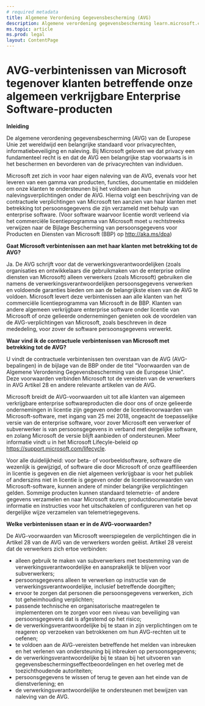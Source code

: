 ```yaml
---
# required metadata
title: Algemene Verordening Gegevensbescherming (AVG)
description: Algemene verordening gegevensbescherming learn.microsoft.com.
ms.topic: article
ms.prod: legal
layout: ContentPage
---
```


# <a name="microsofts-gdpr-commitments-to-customers-of-our-generally-available-enterprise-software-products"></a>AVG-verbintenissen van Microsoft tegenover klanten betreffende onze algemeen verkrijgbare Enterprise Software-producten

**Inleiding**

De algemene verordening gegevensbescherming (AVG) van de Europese Unie zet wereldwijd een belangrijke standaard voor privacyrechten, informatiebeveiliging en naleving. Bij Microsoft geloven we dat privacy een fundamenteel recht is en dat de AVG een belangrijke stap voorwaarts is in het beschermen en bevorderen van de privacyrechten van individuen.     

Microsoft zet zich in voor haar eigen naleving van de AVG, evenals voor het leveren van een gamma van producten, functies, documentatie en middelen om onze klanten te ondersteunen bij het voldoen aan hun nalevingsverplichtingen onder de AVG. Hierna volgt een beschrijving van de contractuele verplichtingen van Microsoft ten aanzien van haar klanten met betrekking tot persoonsgegevens die zijn verzameld met behulp van enterprise software. (Voor software waarvoor licentie wordt verleend via het commerciële licentieprogramma van Microsoft moet u rechtstreeks verwijzen naar de Bijlage Bescherming van persoonsgegevens voor Producten en Diensten van Microsoft (BBP) op http://aka.ms/dpa)

**Gaat Microsoft verbintenissen aan met haar klanten met betrekking tot de AVG?**

Ja. De AVG schrijft voor dat de verwerkingsverantwoordelijken (zoals organisaties en ontwikkelaars die gebruikmaken van de enterprise online diensten van Microsoft) alleen verwerkers (zoals Microsoft) gebruiken die namens de verwerkingsverantwoordelijken persoonsgegevens verwerken en voldoende garanties bieden om aan de belangrijkste eisen van de AVG te voldoen. Microsoft levert deze verbintenissen aan alle klanten van het commerciële licentieprogramma van Microsoft in de BBP. Klanten van andere algemeen verkrijgbare enterprise software onder licentie van Microsoft of onze gelieerde ondernemingen genieten ook de voordelen van de AVG-verplichtingen van Microsoft, zoals beschreven in deze mededeling, voor zover de software persoonsgegevens verwerkt.

**Waar vind ik de contractuele verbintenissen van Microsoft met betrekking tot de AVG?**

U vindt de contractuele verbintenissen ten overstaan van de AVG (AVG-bepalingen) in de bijlage van de BBP onder de titel "Voorwaarden van de Algemene Verordening Gegevensbescherming van de Europese Unie". Deze voorwaarden verbinden Microsoft tot de vereisten van de verwerkers in AVG Artikel 28 en andere relevante artikelen van de AVG. 

Microsoft breidt de AVG-voorwaarden uit tot alle klanten van algemeen verkrijgbare enterprise softwareproducten die door ons of onze gelieerde ondernemingen in licentie zijn gegeven onder de licentievoorwaarden van Microsoft-software, met ingang van 25 mei 2018, ongeacht de toepasselijke versie van de enterprise software, voor zover Microsoft een verwerker of subverwerker is van persoonsgegevens in verband met dergelijke software, en zolang Microsoft de versie blijft aanbieden of ondersteunen. Meer informatie vindt u in het Microsoft Lifecyle-beleid op https://support.microsoft.com/lifecycle.

Voor alle duidelijkheid: voor beta- of voorbeeldsoftware, software die wezenlijk is gewijzigd, of software die door Microsoft of onze geaffilieerden in licentie is gegeven en die niet algemeen verkrijgbaar is voor het publiek of anderszins niet in licentie is gegeven onder de licentievoorwaarden van Microsoft-software, kunnen andere of minder belangrijke verplichtingen gelden. Sommige producten kunnen standaard telemetrie- of andere gegevens verzamelen en naar Microsoft sturen; productdocumentatie bevat informatie en instructies voor het uitschakelen of configureren van het op dergelijke wijze verzamelen van telemetriegegevens.

**Welke verbintenissen staan er in de AVG-voorwaarden?**

De AVG-voorwaarden van Microsoft weerspiegelen de verplichtingen die in Artikel 28 van de AVG van de verwerkers worden geëist.  Artikel 28 vereist dat de verwerkers zich ertoe verbinden:

-   alleen gebruik te maken van subverwerkers met toestemming van de verwerkingsverantwoordelijke en aansprakelijk te blijven voor subverwerkers;
-   persoonsgegevens alleen te verwerken op instructie van de verwerkingsverantwoordelijke, inclusief betreffende doorgiften;
-   ervoor te zorgen dat personen die persoonsgegevens verwerken, zich tot geheimhouding verplichten;
-   passende technische en organisatorische maatregelen te implementeren om te zorgen voor een niveau van beveiliging van persoonsgegevens dat is afgestemd op het risico;
-   de verwerkingsverantwoordelijke bij te staan in zijn verplichtingen om te reageren op verzoeken van betrokkenen om hun AVG-rechten uit te oefenen;
-   te voldoen aan de AVG-vereisten betreffende het melden van inbreuken en het verlenen van ondersteuning bij inbreuken op persoonsgegevens;
-   de verwerkingsverantwoordelijke bij te staan bij het uitvoeren van gegevensbeschermingseffectbeoordelingen en het overleg met de toezichthoudende autoriteiten; 
-   persoonsgegevens te wissen of terug te geven aan het einde van de dienstverlening; en
-   de verwerkingsverantwoordelijke te ondersteunen met bewijzen van naleving van de AVG.

